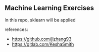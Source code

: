 ## Machine Learning Exercises
 

In this repo, sklearn will be applied

references:
- https://github.com/jlzhang93
- https://gitlab.com/KeshaSmith